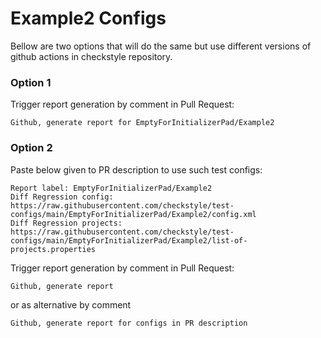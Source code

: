 # Example2 Configs

Bellow are two options that will do the same but use different versions
of github actions in checkstyle repository.


### Option 1
Trigger report generation by comment in Pull Request:
```
Github, generate report for EmptyForInitializerPad/Example2
```

### Option 2

Paste below given to PR description to use such test configs:
```
Report label: EmptyForInitializerPad/Example2
Diff Regression config: https://raw.githubusercontent.com/checkstyle/test-configs/main/EmptyForInitializerPad/Example2/config.xml
Diff Regression projects: https://raw.githubusercontent.com/checkstyle/test-configs/main/EmptyForInitializerPad/Example2/list-of-projects.properties
```

Trigger report generation by comment in Pull Request:
```
Github, generate report
```
or as alternative by comment
```
Github, generate report for configs in PR description
```

